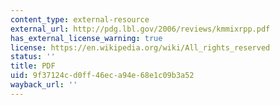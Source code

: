 ```yaml
---
content_type: external-resource
external_url: http://pdg.lbl.gov/2006/reviews/kmmixrpp.pdf
has_external_license_warning: true
license: https://en.wikipedia.org/wiki/All_rights_reserved
status: ''
title: PDF
uid: 9f37124c-d0ff-46ec-a94e-68e1c09b3a52
wayback_url: ''
---
```

